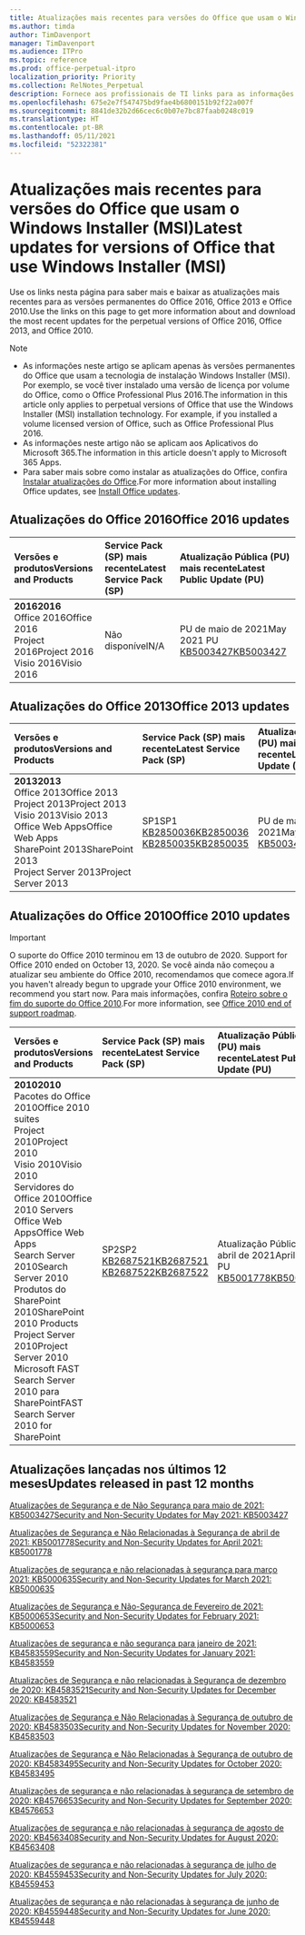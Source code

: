 ```yaml
---
title: Atualizações mais recentes para versões do Office que usam o Windows Installer (MSI)
ms.author: timda
author: TimDavenport
manager: TimDavenport
ms.audience: ITPro
ms.topic: reference
ms.prod: office-perpetual-itpro
localization_priority: Priority
ms.collection: RelNotes_Perpetual
description: Fornece aos profissionais de TI links para as informações de atualização mais recentes para as versões permanentes do Office 2016, Office 2013 e Office 2010
ms.openlocfilehash: 675e2e7f547475bd9fae4b6800151b92f22a007f
ms.sourcegitcommit: 8841de32b2d66cec6c0b07e7bc87faab0248c019
ms.translationtype: HT
ms.contentlocale: pt-BR
ms.lasthandoff: 05/11/2021
ms.locfileid: "52322381"
---
```

# <a name="latest-updates-for-versions-of-office-that-use-windows-installer-msi"></a><span data-ttu-id="d986f-103">Atualizações mais recentes para versões do Office que usam o Windows Installer (MSI)</span><span class="sxs-lookup"><span data-stu-id="d986f-103">Latest updates for versions of Office that use Windows Installer (MSI)</span></span>

<span data-ttu-id="d986f-104">Use os links nesta página para saber mais e baixar as atualizações mais recentes para as versões permanentes do Office 2016, Office 2013 e Office 2010.</span><span class="sxs-lookup"><span data-stu-id="d986f-104">Use the links on this page to get more information about and download the most recent updates for the perpetual versions of Office 2016, Office 2013, and Office 2010.</span></span>
  
 
> [!NOTE]
> - <span data-ttu-id="d986f-p101">As informações neste artigo se aplicam apenas às versões permanentes do Office que usam a tecnologia de instalação Windows Installer (MSI). Por exemplo, se você tiver instalado uma versão de licença por volume do Office, como o Office Professional Plus 2016.</span><span class="sxs-lookup"><span data-stu-id="d986f-p101">The information in this article only applies to perpetual versions of Office that use the Windows Installer (MSI) installation technology. For example, if you installed a volume licensed version of Office, such as Office Professional Plus 2016.</span></span>
> - <span data-ttu-id="d986f-107">As informações neste artigo não se aplicam aos Aplicativos do Microsoft 365.</span><span class="sxs-lookup"><span data-stu-id="d986f-107">The information in this article doesn't apply to Microsoft 365 Apps.</span></span>
> - <span data-ttu-id="d986f-108">Para saber mais sobre como instalar as atualizações do Office, confira [Instalar atualizações do Office](https://support.office.com/article/2ab296f3-7f03-43a2-8e50-46de917611c5).</span><span class="sxs-lookup"><span data-stu-id="d986f-108">For more information about installing Office updates, see [Install Office updates](https://support.office.com/article/2ab296f3-7f03-43a2-8e50-46de917611c5).</span></span> 


## <a name="office-2016-updates"></a><span data-ttu-id="d986f-109">Atualizações do Office 2016</span><span class="sxs-lookup"><span data-stu-id="d986f-109">Office 2016 updates</span></span>

|<span data-ttu-id="d986f-110">**Versões e produtos**</span><span class="sxs-lookup"><span data-stu-id="d986f-110">**Versions and Products**</span></span>|<span data-ttu-id="d986f-111">**Service Pack (SP) mais recente**</span><span class="sxs-lookup"><span data-stu-id="d986f-111">**Latest Service Pack (SP)**</span></span>|<span data-ttu-id="d986f-112">**Atualização Pública (PU) mais recente**</span><span class="sxs-lookup"><span data-stu-id="d986f-112">**Latest Public Update (PU)**</span></span>|
|:-----|:-----|:-----|
|<span data-ttu-id="d986f-113">**2016**</span><span class="sxs-lookup"><span data-stu-id="d986f-113">**2016**</span></span> <br/> <span data-ttu-id="d986f-114">Office 2016</span><span class="sxs-lookup"><span data-stu-id="d986f-114">Office 2016</span></span>  <br/> <span data-ttu-id="d986f-115">Project 2016</span><span class="sxs-lookup"><span data-stu-id="d986f-115">Project 2016</span></span>  <br/> <span data-ttu-id="d986f-116">Visio 2016</span><span class="sxs-lookup"><span data-stu-id="d986f-116">Visio 2016</span></span>  <br/> |<span data-ttu-id="d986f-117">Não disponível</span><span class="sxs-lookup"><span data-stu-id="d986f-117">N/A</span></span>  <br/> |<span data-ttu-id="d986f-118">PU de maio de 2021</span><span class="sxs-lookup"><span data-stu-id="d986f-118">May 2021 PU</span></span>  <br/> [<span data-ttu-id="d986f-119">KB5003427</span><span class="sxs-lookup"><span data-stu-id="d986f-119">KB5003427</span></span>](https://support.microsoft.com/help/5003427) <br/> |

## <a name="office-2013-updates"></a><span data-ttu-id="d986f-120">Atualizações do Office 2013</span><span class="sxs-lookup"><span data-stu-id="d986f-120">Office 2013 updates</span></span>

|<span data-ttu-id="d986f-121">**Versões e produtos**</span><span class="sxs-lookup"><span data-stu-id="d986f-121">**Versions and Products**</span></span>|<span data-ttu-id="d986f-122">**Service Pack (SP) mais recente**</span><span class="sxs-lookup"><span data-stu-id="d986f-122">**Latest Service Pack (SP)**</span></span>|<span data-ttu-id="d986f-123">**Atualização Pública (PU) mais recente**</span><span class="sxs-lookup"><span data-stu-id="d986f-123">**Latest Public Update (PU)**</span></span>|
|:-----|:-----|:-----|
|<span data-ttu-id="d986f-124">**2013**</span><span class="sxs-lookup"><span data-stu-id="d986f-124">**2013**</span></span> <br/> <span data-ttu-id="d986f-125">Office 2013</span><span class="sxs-lookup"><span data-stu-id="d986f-125">Office 2013</span></span>  <br/> <span data-ttu-id="d986f-126">Project 2013</span><span class="sxs-lookup"><span data-stu-id="d986f-126">Project 2013</span></span>  <br/> <span data-ttu-id="d986f-127">Visio 2013</span><span class="sxs-lookup"><span data-stu-id="d986f-127">Visio 2013</span></span>  <br/> <span data-ttu-id="d986f-128">Office Web Apps</span><span class="sxs-lookup"><span data-stu-id="d986f-128">Office Web Apps</span></span>  <br/> <span data-ttu-id="d986f-129">SharePoint 2013</span><span class="sxs-lookup"><span data-stu-id="d986f-129">SharePoint 2013</span></span>  <br/> <span data-ttu-id="d986f-130">Project Server 2013</span><span class="sxs-lookup"><span data-stu-id="d986f-130">Project Server 2013</span></span>  <br/> |<span data-ttu-id="d986f-131">SP1</span><span class="sxs-lookup"><span data-stu-id="d986f-131">SP1</span></span> <br/> [<span data-ttu-id="d986f-132">KB2850036</span><span class="sxs-lookup"><span data-stu-id="d986f-132">KB2850036</span></span>](https://support.microsoft.com/kb/2850036) <br/>[<span data-ttu-id="d986f-133">KB2850035</span><span class="sxs-lookup"><span data-stu-id="d986f-133">KB2850035</span></span>](https://support.microsoft.com/kb/2850035) <br/> |<span data-ttu-id="d986f-134">PU de maio de 2021</span><span class="sxs-lookup"><span data-stu-id="d986f-134">May 2021 PU</span></span>  <br/> [<span data-ttu-id="d986f-135">KB5003427</span><span class="sxs-lookup"><span data-stu-id="d986f-135">KB5003427</span></span>](https://support.microsoft.com/help/5003427) <br/> |
   
## <a name="office-2010-updates"></a><span data-ttu-id="d986f-136">Atualizações do Office 2010</span><span class="sxs-lookup"><span data-stu-id="d986f-136">Office 2010 updates</span></span>
> [!IMPORTANT]
> <span data-ttu-id="d986f-137">O suporte do Office 2010 terminou em 13 de outubro de 2020. </span><span class="sxs-lookup"><span data-stu-id="d986f-137">Support for Office 2010 ended on October 13, 2020.</span></span> <span data-ttu-id="d986f-138">Se você ainda não começou a atualizar seu ambiente do Office 2010, recomendamos que comece agora.</span><span class="sxs-lookup"><span data-stu-id="d986f-138">If you haven't already begun to upgrade your Office 2010 environment, we recommend you start now.</span></span> <span data-ttu-id="d986f-139">Para mais informações, confira [Roteiro sobre o fim do suporte do Office 2010](/DeployOffice/office-2010-end-support-roadmap).</span><span class="sxs-lookup"><span data-stu-id="d986f-139">For more information, see [Office 2010 end of support roadmap](/DeployOffice/office-2010-end-support-roadmap).</span></span> 

|<span data-ttu-id="d986f-140">**Versões e produtos**</span><span class="sxs-lookup"><span data-stu-id="d986f-140">**Versions and Products**</span></span>|<span data-ttu-id="d986f-141">**Service Pack (SP) mais recente**</span><span class="sxs-lookup"><span data-stu-id="d986f-141">**Latest Service Pack (SP)**</span></span>|<span data-ttu-id="d986f-142">**Atualização Pública (PU) mais recente**</span><span class="sxs-lookup"><span data-stu-id="d986f-142">**Latest Public Update (PU)**</span></span>|
|:-----|:-----|:-----|
|<span data-ttu-id="d986f-143">**2010**</span><span class="sxs-lookup"><span data-stu-id="d986f-143">**2010**</span></span> <br/> <span data-ttu-id="d986f-144">Pacotes do Office 2010</span><span class="sxs-lookup"><span data-stu-id="d986f-144">Office 2010 suites</span></span>  <br/> <span data-ttu-id="d986f-145">Project 2010</span><span class="sxs-lookup"><span data-stu-id="d986f-145">Project 2010</span></span>  <br/> <span data-ttu-id="d986f-146">Visio 2010</span><span class="sxs-lookup"><span data-stu-id="d986f-146">Visio 2010</span></span>  <br/> <span data-ttu-id="d986f-147">Servidores do Office 2010</span><span class="sxs-lookup"><span data-stu-id="d986f-147">Office 2010 Servers</span></span>  <br/> <span data-ttu-id="d986f-148">Office Web Apps</span><span class="sxs-lookup"><span data-stu-id="d986f-148">Office Web Apps</span></span>  <br/> <span data-ttu-id="d986f-149">Search Server 2010</span><span class="sxs-lookup"><span data-stu-id="d986f-149">Search Server 2010</span></span>  <br/> <span data-ttu-id="d986f-150">Produtos do SharePoint 2010</span><span class="sxs-lookup"><span data-stu-id="d986f-150">SharePoint 2010 Products</span></span>  <br/> <span data-ttu-id="d986f-151">Project Server 2010</span><span class="sxs-lookup"><span data-stu-id="d986f-151">Project Server 2010</span></span>  <br/> <span data-ttu-id="d986f-152">Microsoft FAST Search Server 2010 para SharePoint</span><span class="sxs-lookup"><span data-stu-id="d986f-152">FAST Search Server 2010 for SharePoint</span></span>  <br/> |<span data-ttu-id="d986f-153">SP2</span><span class="sxs-lookup"><span data-stu-id="d986f-153">SP2</span></span> <br/>[<span data-ttu-id="d986f-154">KB2687521</span><span class="sxs-lookup"><span data-stu-id="d986f-154">KB2687521</span></span>](https://support.microsoft.com/kb/2687521) <br/> [<span data-ttu-id="d986f-155">KB2687522</span><span class="sxs-lookup"><span data-stu-id="d986f-155">KB2687522</span></span>](https://support.microsoft.com/kb/2687522) <br/> |<span data-ttu-id="d986f-156">Atualização Pública de abril de 2021</span><span class="sxs-lookup"><span data-stu-id="d986f-156">April 2021 PU</span></span>  <br/> [<span data-ttu-id="d986f-157">KB5001778</span><span class="sxs-lookup"><span data-stu-id="d986f-157">KB5001778</span></span>](https://support.microsoft.com/help/5001778) <br/> |
   

   
## <a name="updates-released-in-past-12-months"></a><span data-ttu-id="d986f-158">Atualizações lançadas nos últimos 12 meses</span><span class="sxs-lookup"><span data-stu-id="d986f-158">Updates released in past 12 months</span></span>

[<span data-ttu-id="d986f-159">Atualizações de Segurança e de Não Segurança para maio de 2021: KB5003427</span><span class="sxs-lookup"><span data-stu-id="d986f-159">Security and Non-Security Updates for May 2021: KB5003427</span></span>](https://support.microsoft.com/help/5003427)

[<span data-ttu-id="d986f-160">Atualizações de Segurança e Não Relacionadas à Segurança de abril de 2021: KB5001778</span><span class="sxs-lookup"><span data-stu-id="d986f-160">Security and Non-Security Updates for April 2021: KB5001778</span></span>](https://support.microsoft.com/help/5001778)

[<span data-ttu-id="d986f-161">Atualizações de segurança e não relacionadas à segurança para março 2021: KB5000635</span><span class="sxs-lookup"><span data-stu-id="d986f-161">Security and Non-Security Updates for March 2021: KB5000635</span></span>](https://support.microsoft.com/help/5000635)

[<span data-ttu-id="d986f-162">Atualizações de Segurança e Não-Segurança de Fevereiro de 2021: KB5000653</span><span class="sxs-lookup"><span data-stu-id="d986f-162">Security and Non-Security Updates for February 2021: KB5000653</span></span>](https://support.microsoft.com/help/5000653)

[<span data-ttu-id="d986f-163">Atualizações de segurança e não segurança para janeiro de 2021: KB4583559</span><span class="sxs-lookup"><span data-stu-id="d986f-163">Security and Non-Security Updates for January 2021: KB4583559</span></span>](https://support.microsoft.com/help/4583559)

[<span data-ttu-id="d986f-164">Atualizações de Segurança e não relacionadas à Segurança de dezembro de 2020: KB4583521</span><span class="sxs-lookup"><span data-stu-id="d986f-164">Security and Non-Security Updates for December 2020: KB4583521</span></span>](https://support.microsoft.com/help/4583521)

[<span data-ttu-id="d986f-165">Atualizações de Segurança e Não Relacionadas à Segurança de outubro de 2020: KB4583503</span><span class="sxs-lookup"><span data-stu-id="d986f-165">Security and Non-Security Updates for November 2020: KB4583503</span></span>](https://support.microsoft.com/help/4583503)

[<span data-ttu-id="d986f-166">Atualizações de Segurança e Não Relacionadas à Segurança de outubro de 2020: KB4583495</span><span class="sxs-lookup"><span data-stu-id="d986f-166">Security and Non-Security Updates for October 2020: KB4583495</span></span>](https://support.microsoft.com/help/4583495)

[<span data-ttu-id="d986f-167">Atualizações de segurança e não relacionadas à segurança de setembro de 2020: KB4576653</span><span class="sxs-lookup"><span data-stu-id="d986f-167">Security and Non-Security Updates for September 2020: KB4576653</span></span>](https://support.microsoft.com/help/4576653)

[<span data-ttu-id="d986f-168">Atualizações de segurança e não relacionadas à segurança de agosto de 2020: KB4563408</span><span class="sxs-lookup"><span data-stu-id="d986f-168">Security and Non-Security Updates for August 2020: KB4563408</span></span>](https://support.microsoft.com/help/4563408)

[<span data-ttu-id="d986f-169">Atualizações de segurança e não relacionadas à segurança de julho de 2020: KB4559453</span><span class="sxs-lookup"><span data-stu-id="d986f-169">Security and Non-Security Updates for July 2020: KB4559453</span></span>](https://support.microsoft.com/help/4559453)

[<span data-ttu-id="d986f-170">Atualizações de segurança e não relacionadas à segurança de junho de 2020: KB4559448</span><span class="sxs-lookup"><span data-stu-id="d986f-170">Security and Non-Security Updates for June 2020: KB4559448</span></span>](https://support.microsoft.com/help/4559448)








 




</br>